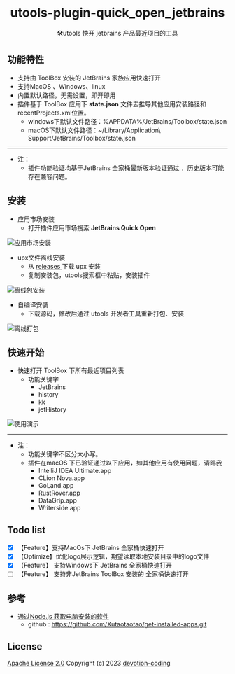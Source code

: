 <h1 align="center">
    utools-plugin-quick_open_jetbrains
</h1>

<p align="center">
🛠️utools 快开 jetbrains 产品最近项目的工具
</p>

## 功能特性

- 支持由 ToolBox 安装的 JetBrains 家族应用快速打开
- 支持MacOS 、Windows、linux
- 内置默认路径，无需设置，即开即用
- 插件基于 ToolBox 应用下 **state.json** 文件去推导其他应用安装路径和recentProjects.xml位置。
    - windows下默认文件路径：%APPDATA%/JetBrains/Toolbox/state.json
    - macOS下默认文件路径：~/Library/Application\ Support/JetBrains/Toolbox/state.json

-------------

- 注：
    - 插件功能验证均基于JetBrains 全家桶最新版本验证通过 ，历史版本可能存在兼容问题。

## 安装

- 应用市场安装
    - 打开插件应用市场搜索 **JetBrains Quick Open**

![应用市场安装](doc_resource%2F78dfg765df65g7ds5.png)

- upx文件离线安装
    - 从 <a href="https://github.com/devotion-coding/utools-plugin-quick_open_jetbrains/releases"> releases </a> 下载
      upx 安装
    - 复制安装包，utools搜索框中粘贴，安装插件

![离线包安装](doc_resource%2F67fd6gh78df6g8d6.png)

- 自编译安装
    - 下载源码，修改后通过 utools 开发者工具重新打包、安装

![离线打包](doc_resource%2Fd6f7gad687g6df8g68d.png)

## 快速开始

- 快速打开 ToolBox 下所有最近项目列表
    - 功能关键字
        - JetBrains
        - history
        - kk
        - jetHistory

![使用演示](doc_resource%2F7gds78g687ds6g8sd6g9.png)

-------------

- 注：
    - 功能关键字不区分大小写。
    - 插件在macOS 下已验证通过以下应用，如其他应用有使用问题，请踢我
        - IntelliJ IDEA Ultimate.app
        - CLion Nova.app
        - GoLand.app
        - RustRover.app
        - DataGrip.app
        - Writerside.app

## Todo list

- [x] 【Feature】支持MacOs下 JetBrains 全家桶快速打开
- [x] 【Optimize】优化logo展示逻辑，期望读取本地安装目录中的logo文件
- [x] 【Feature】 支持Windows下 JetBrains 全家桶快速打开
- [ ] 【Feature】 支持非JetBrains ToolBox 安装的 全家桶快速打开

## 参考

- <a href='https://zhuanlan.zhihu.com/p/642605255'>通过Node.js 获取电脑安装的软件</a>
  - github : https://github.com/Xutaotaotao/get-installed-apps.git

## License

<a href="https://github.com/devotion-coding/utools-plugin-quick_open_jetbrains/blob/main/LICENSE">Apache License 2.0</a>
Copyright (c) 2023 <a href="https://github.com/devotion-coding">devotion-coding</a>

